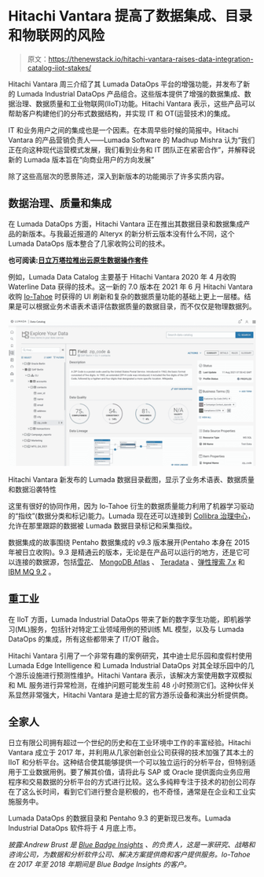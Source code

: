 # Hitachi Vantara 提高了数据集成、目录和物联网的风险

> 原文：<https://thenewstack.io/hitachi-vantara-raises-data-integration-catalog-iiot-stakes/>

Hitachi Vantara 周三介绍了其 Lumada DataOps 平台的增强功能，并发布了新的 Lumada Industrial DataOps 产品组合。这些版本提供了增强的数据集成、数据治理、数据质量和工业物联网(IIoT)功能。Hitachi Vantara 表示，这些产品可以帮助客户构建他们的分布式数据结构，并实现 IT 和 OT(运营技术)的集成。

IT 和业务用户之间的集成也是一个因素。在本周早些时候的简报中。Hitachi Vantara 的产品营销负责人——Lumada Software 的 Madhup Mishra 认为“我们正在向这种现代运营模式发展，我们看到业务和 IT 团队正在紧密合作”，并解释说新的 Lumada 版本旨在“向商业用户的方向发展”

除了这些高层次的愿景陈述，深入到新版本的功能揭示了许多实质内容。

## **数据治理、质量和集成**

在 Lumada DataOps 方面，Hitachi Vantara 正在推出其数据目录和数据集成产品的新版本。与我最近报道的 Alteryx 的新分析云版本没有什么不同，这个 Lumada DataOps 版本整合了几家收购公司的技术。

**也可阅读:[日立万塔拉推出云原生数据操作套件](https://thenewstack.io/hitachi-vantara-launches-a-cloud-native-dataops-suite/)**

例如，Lumada Data Catalog 主要基于 Hitachi Vantara 2020 年 4 月收购 Waterline Data 获得的技术。这一新的 7.0 版本在 2021 年 6 月 Hitachi Vantara 收购 [Io-Tahoe](https://www.iotahoe.com/) 时获得的 UI 刷新和复杂的数据质量功能的基础上更上一层楼。结果是可以根据业务术语表术语评估数据质量的数据目录，而不仅仅是物理数据列。

![](img/bccd1409e4cae737018de96beb390b79.png)

Hitachi Vantara 新发布的 Lumada 数据目录截图，显示了业务术语表、数据质量和数据沿袭特性

这里有很好的协同作用，因为 Io-Tahoe 衍生的数据质量能力利用了机器学习驱动的“指纹”(数据分类和标记)能力。Lumada 现在还可以连接到 [Collibra 治理中心](https://www.collibra.com/us/en/platform/data-governance)，允许在那里跟踪的数据被 Lumada 数据目录标记和采集指纹。

数据集成的故事围绕 Pentaho 数据集成的 v9.3 版本展开(Pentaho 本身在 2015 年被日立收购)。9.3 是精通云的版本，无论是在产品可以运行的地方，还是它可以连接的数据源，包括[雪花](https://www.snowflake.com/workloads/data-warehouse-modernization/)、 [MongoDB Atlas](https://www.mongodb.com/cloud/atlas/lp/try2) 、 [Teradata](https://www.teradata.com/Cloud) 、[弹性搜索 7.x](https://www.elastic.co/blog/elasticsearch-7-0-0-released) 和 [IBM MQ 9.2](https://www.ibm.com/docs/en/ibm-mq/9.2?topic=920-whats-new-in-mq) 。

## **重工业**

在 IIoT 方面，Lumada Industrial DataOps 带来了新的数字孪生功能，即机器学习(ML)服务，包括针对特定工业领域用例的预训练 ML 模型，以及与 Lumada DataOps 的集成，所有这些都带来了 IT/OT 融合。

Hitachi Vantara 引用了一个非常有趣的案例研究，其中迪士尼乐园和度假村使用 Lumada Edge Intelligence 和 Lumada Industrial DataOps 对其全球乐园中的几个游乐设施进行预测性维护。Hitachi Vantara 表示，该解决方案使用数字双模拟和 ML 服务进行异常检测，在维护问题可能发生前 48 小时预测它们。这种伙伴关系显然非常强大，Hitachi Vantara 是迪士尼的官方游乐设备和演出分析提供商。

## **全家人**

日立有限公司拥有超过一个世纪的历史和在工业环境中工作的丰富经验。Hitachi Vantara 成立于 2017 年，并利用从几家创新创业公司获得的技术加强了其本土的 IIoT 和分析平台。这种结合使其能够提供一个可以独立运行的分析平台，但特别适用于工业数据用例。要了解其价值，请将此与 SAP 或 Oracle 提供面向业务应用程序和交易数据的分析平台的方式进行比较。这么多纯粹专注于技术的初创公司存在了这么长时间，看到它们进行整合是积极的，也不奇怪，通常是在企业和工业实施服务中。

Lumada DataOps 的数据目录和 Pentaho 9.3 的更新现已发布。Lumada Industrial DataOps 软件将于 4 月底上市。

*披露:Andrew Brust 是 [Blue Badge Insights](https://www.bluebadgeinsights.com/) 、*的负责人，这是一家研究、战略和咨询公司，为数据和分析软件公司、解决方案提供商和客户提供服务*。Io-Tahoe 在 2017 年至 2018 年期间是 Blue Badge Insights 的客户。*

<svg xmlns:xlink="http://www.w3.org/1999/xlink" viewBox="0 0 68 31" version="1.1"><title>Group</title> <desc>Created with Sketch.</desc></svg>